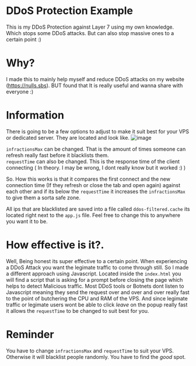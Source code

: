 # DDoS Protection Example
This is my DDoS Protection against Layer 7 using my own knowledge. Which stops some DDoS attacks. But can also stop massive ones to a certain point :)

# Why?
I made this to mainly help myself and reduce DDoS attacks on my website (https://nulls.sbs). BUT found that It is really useful and wanna share with everyone :)

# Information
There is going to be a few options to adjust to make it suit best for your VPS or dedicated server. They are located and look like. 
![image](https://user-images.githubusercontent.com/79751099/192421313-16b8c3a9-71a7-4a2c-a043-25adcb724e4b.png)

`infractionsMax` can be changed. That is the amount of times someone can refresh really fast before it blacklists them.             
`requestTime` can also be changed. This is the response time of the client connecting ( In theory. I may be wrong, I dont really know but it worked :) )

So. How this works is that it compares the first connect and the new connection time (If they refresh or close the tab and open again) against each other and if its below the `requestTime` it increases the `infractionsMax` to give them a sorta safe zone. 

All ips that are blacklisted are saved into a file called `ddos-filtered.cache` its located right next to the `app.js` file. Feel free to change this to anywhere you want it to be.

# How effective is it?.
Well, Being honest its super effective to a certain point. When experiencing a DDoS Attack you want the legimate traffic to come through still. So I made a different approach using Javascript. Located inside the `index.html` you will find a script that is asking for a prompt before closing the page which helps to detect Malicious traffic. Most DDoS tools or Botnets dont listen to Javascript meaning they send the request over and over and over really fast to the point of butchering the CPU and RAM of the VPS. And since legimate traffic or legimate users wont be able to click *leave* on the popup really fast it allows the `requestTime` to be changed to suit best for you.


# Reminder
You have to change `infractionsMax` and `requestTime` to suit your VPS. Otherwise it will blacklist people randomly. You have to find the *good* spot.
